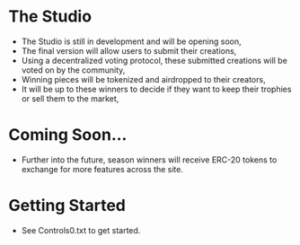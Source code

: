 # The Studio
- The Studio is still in development and will be opening soon,
- The final version will allow users to submit their creations,
- Using a decentralized voting protocol, these submitted creations will be voted on by the community,
- Winning pieces will be tokenized and airdropped to their creators, 
- It will be up to these winners to decide if they want to keep their trophies or sell them to the market,

# Coming Soon...
- Further into the future, season winners will receive ERC-20 tokens to exchange for more features across the site.

# Getting Started
- See Controls0.txt to get started.
